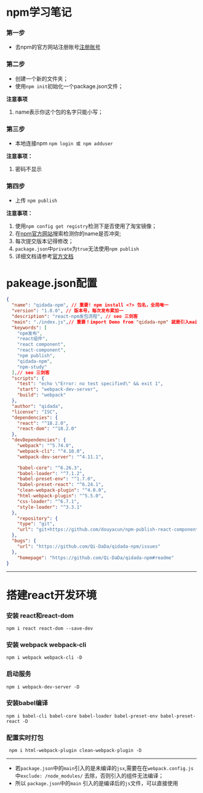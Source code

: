 # npm学习笔记

### 第一步
* 去npm的官方网站注册账号[注册账号](https://www.npmjs.com)
### 第二步
* 创建一个新的文件夹；
* 使用`npm init`初始化一个package.json文件；

**注意事项**
1. name表示你这个包的名字只能小写；
### 第三步
* 本地连接npm `npm login 或 npm adduser`

**注意事项：**
1. 密码不显示
### 第四步
* 上传 `npm publish`

**注意事项：**
1. 使用`npm config get registry`检测下是否使用了淘宝镜像；
2. 在[npm官方网站](https://www.npmjs.com/)搜索检测你的name是否冲突;
3. 每次提交版本记得修改；
4. `package.json`中`private`为`true`无法使用`npm publish`
5. 详细文档请参考[官方文档](https://docs.npmjs.com/about-semantic-versioning)

# pakeage.json配置
``` json
{
  "name": "qidada-npm", // 重要! npm install <?> 包名，全局唯一
  "version": "1.0.0", // 版本号，每次发布累加一
  "description": "react-npm发包流程", // seo 三剑客
  "main": "./index.js",// 重要！import Demo from "qidada-npm" 就是引入main指定的文件～
  "keywords": [
    "npm发布",
    "react组件",
    "react component",
    "react-component",
    "npm publish",
    "qidada-npm",
    "npm-study"
  ],// seo 三剑客
  "scripts": {
    "test": "echo \"Error: no test specified\" && exit 1",
    "start": "webpack-dev-server",
    "build": "webpack"
  },
  "author": "qidada",
  "license": "ISC",
  "dependencies": {
    "react": "^18.2.0",
    "react-dom": "^18.2.0"
  },
  "devDependencies": {
    "webpack": "^5.74.0",
    "webpack-cli": "^4.10.0",
    "webpack-dev-server": "^4.11.1",

    "babel-core": "^6.26.3",
    "babel-loader": "^7.1.2",
    "babel-preset-env": "^1.7.0",
    "babel-preset-react": "^6.24.1",
    "clean-webpack-plugin": "^4.0.0",
    "html-webpack-plugin": "^5.5.0",
    "css-loader": "^6.7.1",
    "style-loader": "^3.3.1"
  },
    "repository": {
    "type": "git",
    "url": "git+https://github.com/douyacun/npm-publish-react-component.git"
  },
  "bugs": {
    "url": "https://github.com/Qi-DaDa/qidada-npm/issues"
  },
    "homepage": "https://github.com/Qi-DaDa/qidada-npm#readme"
}
```
---


# 搭建react开发环境

### 安装 react和react-dom
`npm i react react-dom --save-dev`

### 安装 webpack webpack-cli

`npm i webpack webpack-cli -D`

### 启动服务
`npm i webpack-dev-server -D`

### 安装babel编译
`npm i babel-cli babel-core babel-loader babel-preset-env babel-preset-react -D`

### 配置实时打包 
` npm i html-webpack-plugin clean-webpack-plugin -D`


---

* 若`package.json`中的`main`引入的是未编译的`jsx`,需要在在`webpack.config.js`中`exclude: /node_modules/` 去除，否则引入的组件无法编译；
* 所以 `package.json`中的`main` 引入的是编译后的`js`文件，可以直接使用





